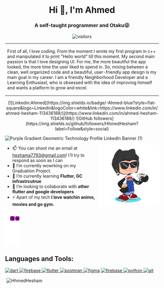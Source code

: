 <h1 align="center">Hi 👋, I'm Ahmed</h1>
<h3 align="center">A self-taught programmer and Otaku😜</h3>
<p align="center">
    <img align="center" alt="visitors" src="https://gpvc.arturio.dev/HhmedHesham" />
</p>
<table><td>
 <p >First of all, I love coding. From the moment I wrote my first program in c++ and manipulated it to print "Hello world" till this moment. My second main passion is that I love designing UI. For me, the more beautiful the app looked, the more time the user liked to spend in. So, mixing between a clean, well organized code and a beautiful, user-friendly app design is my main goal in my career.
I am a friendly Neighborhood Developer and a Learning Enthusiast, who is obsessed with the idea of improving himself and wants a platform to grow and excel.</p>
        </td>
</table>

<p align="center">
[![Linkedin:Ahmed](https://img.shields.io/badge/-Ahmed-blue?style=flat-square&logo=Linkedin&logoColor=white&link=https://www.linkedin.com/in/ahmed-hesham-113436188/)](https://www.linkedin.com/in/ahmed-hesham-113436188/)  ![GitHub followers](https://img.shields.io/github/followers/HhmedHesham?label=Follow&style=social)

![Purple Gradient Geometric Technology Profile LinkedIn Banner  (1)](https://user-images.githubusercontent.com/88105077/157883808-762a27a1-c1c5-447c-80a1-fb892f511393.png)

<img alt="Night Coding" src="https://raw.githubusercontent.com/AhmedFathyDev/AhmedFathyDev/main/GitHub.png" align="right" height="200"/>

- :mailbox: You can shoot me an email at heshama7793@gmail.com! I'll try to respond as soon as I can
- 🔭 I’m currently wowrking on my Graduation Project.
- 🌱 I’m currently learning **Flutter, GC infrastrcutrue**
- 👯 I’m looking to collaborate with **other flutter and google developers**
- ⚡ Apart of my tech **I love watchin anime, movies and go gym.**

<img src="https://github.com/HhmedHesham/HhmedHesham/blob/output/github-contribution-grid-snake.gif" alt="Snake"/>

## Languages and Tools: 
<p align="left"> <a href="https://dart.dev" target="_blank" rel="noreferrer"> <img src="https://www.vectorlogo.zone/logos/dartlang/dartlang-icon.svg" alt="dart" width="40" height="40"/> </a> <a href="https://firebase.google.com/" target="_blank" rel="noreferrer"> <img src="https://www.vectorlogo.zone/logos/firebase/firebase-icon.svg" alt="firebase" width="40" height="40"/> </a> <a href="https://flutter.dev" target="_blank" rel="noreferrer"> <img src="https://www.vectorlogo.zone/logos/flutterio/flutterio-icon.svg" alt="flutter" width="40" height="40"/> </a> <a href="https://postman.com" target="_blank" rel="noreferrer"> <img src="https://www.vectorlogo.zone/logos/getpostman/getpostman-icon.svg" alt="postman" width="40" height="40"/> </a> <a href="https://www.figma.com" target="_blank" rel="noreferrer"> <img src="https://www.vectorlogo.zone/logos/figma/figma-icon.svg" alt="figma" width="40" height="40"/></a> <a href="https://www.firebase.com" target="_blank" rel="noreferrer"> <img src="https://www.vectorlogo.zone/logos/firebase/firebase-icon.svg" alt="firebase" width="40" height="40"/> </a> <a href="https://www.python.org" target="_blank" rel="noreferrer"> <img src="https://www.vectorlogo.zone/logos/python/python-icon.svg" alt="python" width="40" height="40"/> </a> <a href="https://git-scm.com" target="_blank" rel="noreferrer"> <img src="https://www.vectorlogo.zone/logos/git-scm/git-scm-icon.svg" alt="git" width="40" height="40"/> </a> </p>

<p>&nbsp;<img align="center" src="https://github-readme-stats.vercel.app/api?username=HhmedHesham&show_icons=true" alt="HhmedHesham" /></p>
